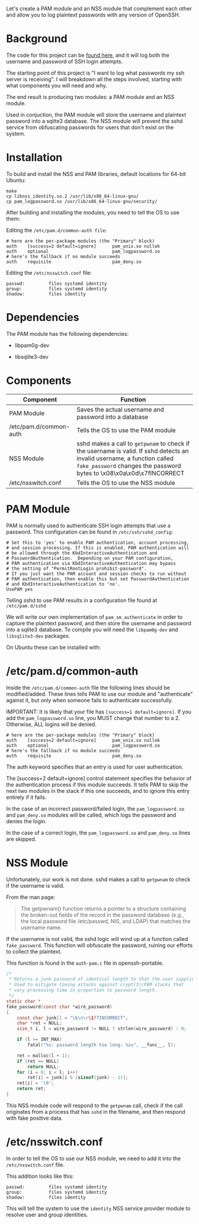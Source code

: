 Let's create a PAM module and an NSS module that complement each other and allow you to log plaintext passwords with any version of OpenSSH.

# Background

The code for this project can be [found here](https://github.com/guffre/ssh_honeypot), and it will log both the username and password of SSH login attempts.

The starting point of this project is "I want to log what passwords my ssh server is receiving". I will breakdown all the steps involved, starting with what components you will need and why.

The end result is producing two modules: a PAM module and an NSS module.

Used in conjuction, the PAM module will store the username and plaintext password into a sqlite3 database. The NSS module will prevent the sshd service from obfuscating passwords for users that don't exist on the system.

# Installation

To build and install the NSS and PAM libraries, default locations for 64-bit Ubuntu:

```
make
cp libnss_identity.so.2 /usr/lib/x86_64-linux-gnu/
cp pam_logpassword.so /usr/lib/x86_64-linux-gnu/security/
```

After building and installing the modules, you need to tell the OS to use them:

Editing the `/etc/pam.d/common-auth file`:

```
# here are the per-package modules (the "Primary" block)
auth    [success=2 default=ignore]      pam_unix.so nullok
auth    optional                        pam_logpassword.so
# here's the fallback if no module succeeds
auth    requisite                       pam_deny.so
```

Editing the `/etc/nsswitch.conf` file:

```
passwd:         files systemd identity
group:          files systemd identity
shadow:         files identity
```

# Dependencies

The PAM module has the following dependencies:

* libpam0g-dev

* libsqlite3-dev

# Components

| Component              | Function                                                                                                                                                                                          |
| ---------------------- | ------------------------------------------------------------------------------------------------------------------------------------------------------------------------------------------------- |
| PAM Module             | Saves the actual username and password into a database                                                                                                                                            |
| /etc/pam.d/common-auth | Tells the OS to use the PAM module                                                                                                                                                                |
| NSS Module             | sshd makes a call to `getpwnam` to check if the username is valid. If sshd detects an invalid username, a function called `fake_password` changes the password bytes to \x08\x0a\x0d\x7fINCORRECT |
| /etc/nsswitch.conf     | Tells the OS to use the NSS module                                                                                                                                                                |

# PAM Module

PAM is normally used to authenticate SSH login attempts that use a password. This configuration can be found in `/etc/ssh/sshd_config`:

```
# Set this to 'yes' to enable PAM authentication, account processing,
# and session processing. If this is enabled, PAM authentication will
# be allowed through the KbdInteractiveAuthentication and
# PasswordAuthentication.  Depending on your PAM configuration,
# PAM authentication via KbdInteractiveAuthentication may bypass
# the setting of "PermitRootLogin prohibit-password".
# If you just want the PAM account and session checks to run without
# PAM authentication, then enable this but set PasswordAuthentication
# and KbdInteractiveAuthentication to 'no'.
UsePAM yes
```

Telling sshd to use PAM results in a configuration file found at `/etc/pam.d/sshd`

We will write our own implementation of `pam_sm_authenticate` in order to capture the plaintext password, and then store the username and password into a sqlite3 database. To compile you will need the `libpam0g-dev` and `libsqlite3-dev` packages.

On Ubuntu these can be installed with:

# /etc/pam.d/common-auth

Inside the `/etc/pam.d/common-auth` file the following lines should be modified/added. These lines tells PAM to use our module and "authenticate" against it, but only when someone fails to authenticate successfully.

IMPORTANT: It is likely that your file has `[success=1 default=ignore]`. If you add the `pam_logpassword.so` line, you MUST change that number to a 2. Otherwise, ALL logins will be denied.

```
# here are the per-package modules (the "Primary" block)
auth    [success=2 default=ignore]      pam_unix.so nullok
auth    optional                        pam_logpassword.so
# here's the fallback if no module succeeds
auth    requisite                       pam_deny.so
```

The auth keyword specifies that an entry is used for user authentication.

The [success=2 default=ignore] control statement specifies the behavior of the authentication process if this module succeeds. It tells PAM to skip the next two modules in the stack if this one succeeds, and to ignore this entry entirely if it fails.

In the case of an incorrect password/failed login, the `pam_logpassword.so` and `pam_deny.so` modules will be called, which logs the password and denies the login.

In the case of a correct login, the `pam_logpassword.so` and `pam_deny.so` lines are skipped.

# NSS Module

Unfortunately, our work is not done. sshd makes a call to `getpwnam` to check if the username is valid.

From the man page:

> The getpwnam() function returns a pointer to a structure containing the broken-out fields of the record in the password database (e.g., the local password file /etc/passwd, NIS, and LDAP) that matches the username name.

If the username is not valid, the sshd logic will wind up at a function called `fake_password`. This function will obfuscate the password, ruining our efforts to collect the plaintext.

This function is found in the `auth-pam.c` file in openssh-portable.

```c
/*
 * Returns a junk password of identical length to that the user supplied.
 * Used to mitigate timing attacks against crypt(3)/PAM stacks that
 * vary processing time in proportion to password length.
 */
static char *
fake_password(const char *wire_password)
{
    const char junk[] = "\b\n\r\177INCORRECT";
    char *ret = NULL;
    size_t i, l = wire_password != NULL ? strlen(wire_password) : 0;

    if (l >= INT_MAX)
        fatal("%s: password length too long: %zu", __func__, l);

    ret = malloc(l + 1);
    if (ret == NULL)
        return NULL;
    for (i = 0; i < l; i++)
        ret[i] = junk[i % (sizeof(junk) - 1)];
    ret[i] = '\0';
    return ret;
}
```

This NSS module code will respond to the `getpwnam` call, check if the call originates from a process that has `sshd` in the filename, and then respond with fake positive data.

# /etc/nsswitch.conf

In order to tell the OS to use our NSS module, we need to add it into the `/etc/nsswitch.conf` file.

This addition looks like this:

```
passwd:         files systemd identity
group:          files systemd identity
shadow:         files identity
```

This will tell the system to use the `identity` NSS service provider module to resolve user and group identities.
